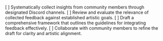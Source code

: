 [ ] Systematically collect insights from community members through designated Discord channels.
[ ] Review and evaluate the relevance of collected feedback against established artistic goals.
[ ] Draft a comprehensive framework that outlines the guidelines for integrating feedback effectively.
[ ] Collaborate with community members to refine the draft for clarity and artistic alignment.